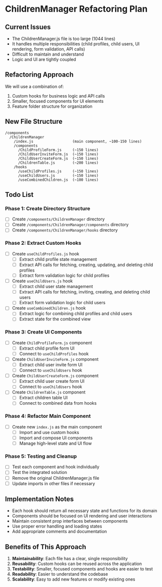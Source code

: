 # ChildrenManager Refactoring Plan

## Current Issues
- The ChildrenManager.js file is too large (1044 lines)
- It handles multiple responsibilities (child profiles, child users, UI rendering, form validation, API calls)
- Difficult to maintain and understand
- Logic and UI are tightly coupled

## Refactoring Approach
We will use a combination of:
1. Custom hooks for business logic and API calls
2. Smaller, focused components for UI elements
3. Feature folder structure for organization

## New File Structure
```
/components
  /ChildrenManager
    /index.js                  (main component, ~100-150 lines)
    /components
      /ChildProfileForm.js     (~150 lines)
      /ChildUserInviteForm.js  (~150 lines)
      /ChildUserCreateForm.js  (~150 lines)
      /ChildrenTable.js        (~200 lines)
    /hooks
      /useChildProfiles.js     (~150 lines)
      /useChildUsers.js        (~150 lines)
      /useCombinedChildren.js  (~100 lines)
```

## Todo List

### Phase 1: Create Directory Structure
- [ ] Create `/components/ChildrenManager` directory
- [ ] Create `/components/ChildrenManager/components` directory
- [ ] Create `/components/ChildrenManager/hooks` directory

### Phase 2: Extract Custom Hooks
- [ ] Create `useChildProfiles.js` hook
  - [ ] Extract child profile state management
  - [ ] Extract API calls for fetching, creating, updating, and deleting child profiles
  - [ ] Extract form validation logic for child profiles
- [ ] Create `useChildUsers.js` hook
  - [ ] Extract child user state management
  - [ ] Extract API calls for fetching, inviting, creating, and deleting child users
  - [ ] Extract form validation logic for child users
- [ ] Create `useCombinedChildren.js` hook
  - [ ] Extract logic for combining child profiles and child users
  - [ ] Extract state for the combined view

### Phase 3: Create UI Components
- [ ] Create `ChildProfileForm.js` component
  - [ ] Extract child profile form UI
  - [ ] Connect to `useChildProfiles` hook
- [ ] Create `ChildUserInviteForm.js` component
  - [ ] Extract child user invite form UI
  - [ ] Connect to `useChildUsers` hook
- [ ] Create `ChildUserCreateForm.js` component
  - [ ] Extract child user create form UI
  - [ ] Connect to `useChildUsers` hook
- [ ] Create `ChildrenTable.js` component
  - [ ] Extract children table UI
  - [ ] Connect to combined data from hooks

### Phase 4: Refactor Main Component
- [ ] Create new `index.js` as the main component
  - [ ] Import and use custom hooks
  - [ ] Import and compose UI components
  - [ ] Manage high-level state and UI flow

### Phase 5: Testing and Cleanup
- [ ] Test each component and hook individually
- [ ] Test the integrated solution
- [ ] Remove the original ChildrenManager.js file
- [ ] Update imports in other files if necessary

## Implementation Notes
- Each hook should return all necessary state and functions for its domain
- Components should be focused on UI rendering and user interactions
- Maintain consistent prop interfaces between components
- Use proper error handling and loading states
- Add appropriate comments and documentation

## Benefits of This Approach
1. **Maintainability**: Each file has a clear, single responsibility
2. **Reusability**: Custom hooks can be reused across the application
3. **Testability**: Smaller, focused components and hooks are easier to test
4. **Readability**: Easier to understand the codebase
5. **Scalability**: Easy to add new features or modify existing ones 